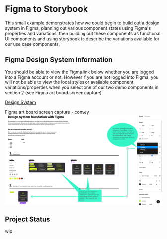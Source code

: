 # Figma to Storybook

This small example demonstrates how we could begin to build out a design system in Figma, planning out various component states using Figma's properties and variations, then building out these components as functional UI components and using storybook to describe the variations available for our use case components. 


## Figma Design System information 

You should be able to view the Figma link below whether you are logged into a Figma account or not. However if you are not logged into Figma,
you will not be able to view the local styles or available component variations/properties when you select one of our two demo components in 
section 2 (see Figma art board screen capture).

[Design System](https://www.figma.com/file/5R8kZDBSWYGCuwQjLox0oV/mockup-to-UI?type=design&node-id=0%3A1&mode=design&t=yAD7ujmGj3INbiV9-1)

Figma art board screen capture - convey
![Figma artboard with details](/README_assets/component-prop-example.png)


## Project Status

wip